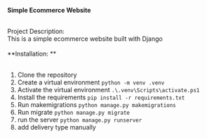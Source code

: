 **Simple Ecommerce Website**<br><br>

Project Description:<br>
This is a simple ecommerce website built with Django<br><br>**Installation: **<br><br>
1. Clone the repository<br>
2. Create a virtual environment `python -m venv .venv `<br>
3. Activate the virtual environment `.\.venv\Scripts\activate.ps1`<br>
4. Install the requirements `pip install -r requirements.txt`<br>
5. Run makemigrations `python manage.py makemigrations`<br>
6. Run migrate `python manage.py migrate`<br>
7. run the server `python manage.py runserver`<br>
8. add delivery type manually
